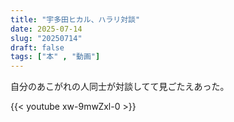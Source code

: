 ```yaml
---
title: "宇多田ヒカル、ハラリ対談"
date: 2025-07-14
slug: "20250714"
draft: false
tags: ["本" , "動画"]
---
```



自分のあこがれの人同士が対談してて見ごたえあった。


{{< youtube xw-9mwZxl-0 >}}
